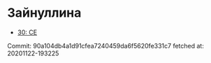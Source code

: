 # Зайнуллина
- [30: CE](30.md)

Commit: 90a104db4a1d91cfea7240459da6f5620fe331c7
 fetched at: 20201122-193225
